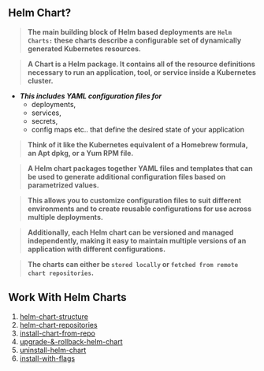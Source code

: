 ## Helm Chart?

> **The main building block of Helm based deployments are `Helm Charts:` these charts describe a configurable set of dynamically generated Kubernetes resources.** 

> **A Chart is a Helm package. It contains all of the resource definitions necessary to run an application, tool, or service inside a Kubernetes cluster.**

* ***This includes YAML configuration files for***
    * deployments, 
    * services, 
    * secrets, 
    * config maps etc.. that define the desired state of your application

> **Think of it like the Kubernetes equivalent of a Homebrew formula, an Apt dpkg, or a Yum RPM file.**

> **A Helm chart packages together YAML files and templates that can be used to generate additional configuration files based on parametrized values.**

> **This allows you to customize configuration files to suit different environments and to create reusable configurations for use across multiple deployments.**

> **Additionally, each Helm chart can be versioned and managed independently, making it easy to maintain multiple versions of an application with different configurations.**

> **The charts can either be `stored locally` or `fetched from remote chart repositories`.**

## Work With Helm Charts
1. [helm-chart-structure](https://github.com/lerndevops/helm-charts/blob/main/04-work-with-helm-charts/00-helm-chart-structure/README.md)
2. [helm-chart-repositories](https://github.com/lerndevops/helm-charts/blob/main/04-work-with-helm-charts/01-helm-chart-repositories.md)
3. [install-chart-from-repo](https://github.com/lerndevops/helm-charts/blob/main/04-work-with-helm-charts/02-install-helm-charts-from-repo.md)
4. [upgrade-&-rollback-helm-chart](https://github.com/lerndevops/helm-charts/blob/main/04-work-with-helm-charts/03-upgrade-&-rollback-helm-chart.md)
5. [uninstall-helm-chart](https://github.com/lerndevops/helm-charts/blob/main/04-work-with-helm-charts/04-uninstall-helm-charts.md)
6. [install-with-flags](https://github.com/lerndevops/helm-charts/blob/main/04-work-with-helm-charts/05-install-with-Flags.md)

